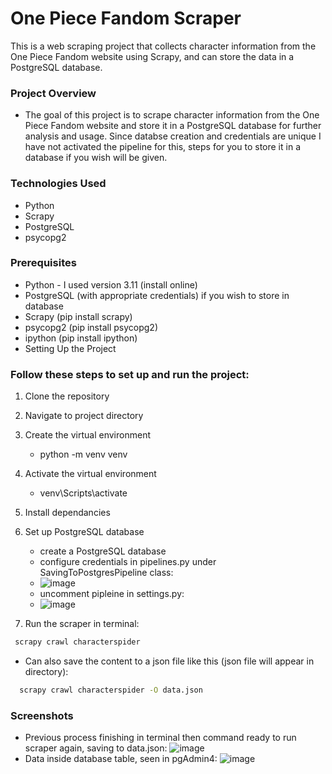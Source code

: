 # One Piece Fandom Scraper
This is a web scraping project that collects character information from the One Piece Fandom website using Scrapy, and can store the data in a PostgreSQL database.

### Project Overview
 - The goal of this project is to scrape character information from the One Piece Fandom website and store it in a PostgreSQL database for further analysis and usage. Since databse creation and credentials are unique I have not activated the pipeline for this, steps for you to store it in a database if you wish will be given.

### Technologies Used
 - Python
 - Scrapy
 - PostgreSQL
 - psycopg2

### Prerequisites
 - Python - I used version 3.11 (install online)
 - PostgreSQL (with appropriate credentials) if you wish to store in database
 - Scrapy (pip install scrapy)
 - psycopg2 (pip install psycopg2)
 - ipython (pip install ipython)
 - Setting Up the Project

### Follow these steps to set up and run the project:
1. Clone the repository
2. Navigate to project directory
3. Create the virtual environment
      - python -m venv venv
5. Activate the virtual environment
      - venv\Scripts\activate
7. Install dependancies
8. Set up PostgreSQL database
   - create a PostgreSQL database
   - configure credentials in pipelines.py under SavingToPostgresPipeline class:
   - ![image](https://github.com/Astr0David/fandom-site-scraper/assets/119695055/ea5a7ece-6c4a-4e7b-93d2-1e4fe76c7fdc)
   - uncomment pipleine in settings.py:
   - ![image](https://github.com/Astr0David/fandom-site-scraper/assets/119695055/4e2f79b8-aa24-4c7f-8321-c77c94ebeea4)

9. Run the scraper in terminal:
  ```bash
   scrapy crawl characterspider
   ```
 - Can also save the content to a json file like this (json file will appear in directory):
 ```bash
   scrapy crawl characterspider -O data.json
   ```
### Screenshots
 - Previous process finishing in terminal then command ready to run scraper again, saving to data.json:
   ![image](https://github.com/Astr0David/fandom-site-scraper/assets/119695055/12a21201-31ef-49eb-83be-4ef280c6f2d5)
 - Data inside database table, seen in pgAdmin4:
   ![image](https://github.com/Astr0David/fandom-site-scraper/assets/119695055/facc03e2-6f3a-44e1-a195-c74180577063)


